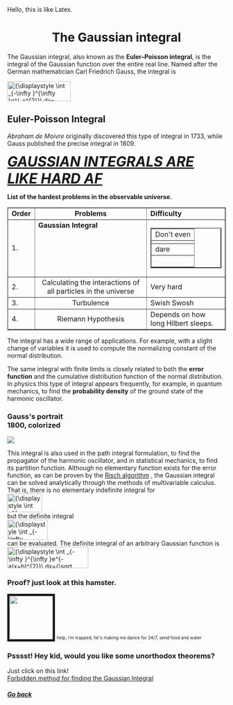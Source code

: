<!DOCTYPE html>
<meta charset="UTF-8"/>
<html class="client-nojs" lang="en" dir="ltr">
<head>

<title>Dandy Integrals</title>

<style src="mystyle.css">
</style>
	
<script language="JavaScript" src="source.js"></script>

</head>

<body>
Hello, this is like Latex.


<h1 align="center">The Gaussian integral</h1>
<p>The Gaussian integral, also known as the <b>Euler–Poisson integral</b>, is the integral of the Gaussian function over the entire real line. Named after the German mathematician Carl Friedrich Gauss, the integral is
<p>
<img src="https://wikimedia.org/api/rest_v1/media/math/render/svg/b06d446e3c625f48f318811eabdfe5902b11508a" class="mwe-math-fallback-image-display" aria-hidden="true" style="vertical-align: -2.505ex; width:19.145ex; height:6.009ex;" alt="{\displaystyle \int _{-\infty }^{\infty }e^{-x^{2}}\,dx={\sqrt {\pi }}.}">
</p>

</p>

<h2> Euler-Poisson Integral </h2>

<span>
	<div class="eul" id="de_moivre">
		<p><i>Abraham de Moivre</i> originally discovered this type of integral in 1733, while Gauss published the precise integral in 1809. 
		</p>
	</div>
</span>

<p> 
<font size="6"><u><i><b>GAUSSIAN INTEGRALS ARE LIKE HARD AF </u></i></b></font>
</p>
<p>

<p><b>List of the hardest problems in the observable universe.</b></p>

<table border="1" cellspacing="5" cellpadding="5">
<tr><td><b>Order</b></td>
<td align="center"><b>Problems</b></td>
<td><b>Difficulty</b></td>

<tr><td>1.</td>
<td valign="top"><b>Gaussian Integral</b>
<td>

<table border="2">
<tr><td>Don't even</td></tr><td>
<tr><td>dare</td></tr><td>&nbsp;</td>

</td>
</table>

<tr><td>2.</td>
<td align="center">Calculating the interactions of all particles in the universe
<td>Very hard</td>


<tr><td>3.</td>
<td align="center">Turbulence
<td>Swish Swosh</td>

<tr><td>4.</td>
<td align="center">Riemann Hypothesis
<td>Depends on how long Hilbert sleeps.</td>

</table>

<p>
The integral has a wide range of applications.
For example, with a slight change of variables it is used to compute the normalizing constant of the normal distribution. 
</p>
<p>
The same integral with finite limits is closely related to both the <b>error function</b> and the cumulative distribution function of the normal distribution. 
In physics this type of integral appears frequently, for example, in quantum mechanics, to find the <b>probability density</b> of the ground state of the harmonic oscillator. 
</p>

<h3>Gauss's portrait<br>1800, colorized</br></h3>
<img src="http://www.cargalmathbooks.com/warthog2.jpg">

<p>
This integral is also used in the path integral formulation, to find the propagator of the harmonic oscillator, and in statistical mechanics, to find its partition function.
Although no elementary function exists for the error function, as can be proven by the <u>Risch algorithm</u>
, the Gaussian integral can be solved analytically through the methods of multivariable calculus. 
That is, there is no elementary indefinite integral for
<br>
<img src="https://wikimedia.org/api/rest_v1/media/math/render/svg/092240dfbe799f1cafaa601dfea178525f5304a9" class="mwe-math-fallback-image-display" aria-hidden="true" style="vertical-align: -2.338ex; width:10.526ex; height:5.676ex;" alt="{\displaystyle \int e^{-x^{2}}\,dx,}">
</br>
but the definite integral
<br>
<img src="https://wikimedia.org/api/rest_v1/media/math/render/svg/1270205f90b44c565b9e06d72ad74fe06cd748d5" class="mwe-math-fallback-image-display" aria-hidden="true" style="vertical-align: -2.505ex; width:12.132ex; height:6.009ex;" alt="{\displaystyle \int _{-\infty }^{\infty }e^{-x^{2}}\,dx}">
</br>
can be evaluated. The definite integral of an arbitrary Gaussian function is
<br>
<img src="https://wikimedia.org/api/rest_v1/media/math/render/svg/48754bed1ff9fb0a9d6fd43a25e4ec08ea111a24" class="mwe-math-fallback-image-display" aria-hidden="true" style="vertical-align: -2.671ex; width:24.502ex; height:6.343ex;" alt="{\displaystyle \int _{-\infty }^{\infty }e^{-a(x+b)^{2}}\,dx={\sqrt {\frac {\pi }{a}}}.}">
</br>
</p>

<h3><b>Proof? just look at this hamster.</b></h3>
<p>
<img src="https://web.archive.org/web/20000302102558im_/http://www.geocities.com/Heartland/Bluffs/4157/hamu.gif" width="100" border="5">
<font size="1">help, i'm trapped, he's making me dance for 24/7, send food and water</font>
</p>

<h3>Psssst! Hey kid, would you like some unorthodox theorems?</h3>
<p>Just click on this link!<br>
<a href="https://www.youtube.com/watch?v=p7YXXieghto">Forbidden method for finding the Gaussian Integral</a></br>
</p>

<h5><a href="found.html">Go back</a></h5>
</body>
</html>
